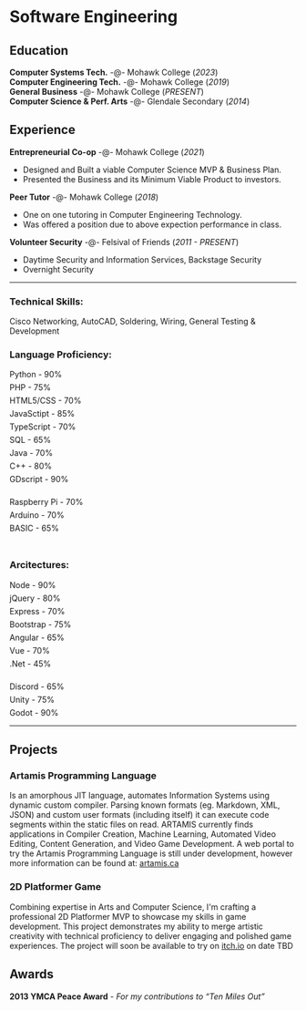 <link rel="stylesheet" href="https://www.w3schools.com/w3css/4/w3.css">
<style> .bar { margin-bottom: 6px } </style>

# Software Engineering

## Education
**Computer Systems Tech.** -@- Mohawk College (_2023_)<br>
**Computer Engineering Tech.** -@- Mohawk College (_2019_)<br>
**General Business** -@- Mohawk College (_PRESENT_)<br>
**Computer Science & Perf. Arts** -@- Glendale Secondary (_2014_)<br>

## Experience
**Entrepreneurial Co-op** -@- Mohawk College (_2021_)
- Designed and Built a viable Computer Science MVP & Business Plan.
- Presented the Business and its Minimum Viable Product to investors.

**Peer Tutor** -@- Mohawk College (_2018_)
- One on one tutoring in Computer Engineering Technology.
- Was offered a position due to above expection performance in class.

**Volunteer Security** -@- Felsival of Friends (_2011 - PRESENT_)
- Daytime Security and Information Services, Backstage Security
- Overnight Security

<hr>

### Technical Skills:
Cisco Networking, AutoCAD, Soldering, Wiring, General Testing & Development

### Language Proficiency:
<div class="w3-light-grey bar"><div class="w3-container w3-blue" style="width:90%">Python - 90%</div></div>
<div class="w3-light-grey bar"><div class="w3-container w3-light-blue" style="width:75%">PHP - 75%</div></div>
<div class="w3-light-grey bar"><div class="w3-container w3-light-blue" style="width:70%">HTML5/CSS - 70%</div></div>
<div class="w3-light-grey bar"><div class="w3-container w3-blue" style="width:85%">JavaSctipt - 85%</div></div>
<div class="w3-light-grey bar"><div class="w3-container w3-light-blue" style="width:70%">TypeScript - 70%</div></div>
<div class="w3-light-grey bar"><div class="w3-container w3-pale-blue" style="width:65%">SQL - 65%</div></div>
<div class="w3-light-grey bar"><div class="w3-container w3-light-blue" style="width:70%">Java - 70%</div></div>
<div class="w3-light-grey bar"><div class="w3-container w3-blue" style="width:80%">C++ - 80%</div></div>
<div class="w3-light-grey bar"><div class="w3-container w3-light-blue" style="width:90%">GDscript - 90%</div></div>
<br>
<div class="w3-light-grey bar"><div class="w3-container w3-light-blue" style="width:70%">Raspberry Pi - 70%</div></div>
<div class="w3-light-grey bar"><div class="w3-container w3-light-blue" style="width:70%">Arduino - 70%</div></div>
<div class="w3-light-grey bar"><div class="w3-container w3-blue" style="width:65%">BASIC - 65%</div></div>
<br>

### Arcitectures:
<div class="w3-light-grey bar"><div class="w3-container w3-blue" style="width:90%">Node - 90%</div></div>
<div class="w3-light-grey bar"><div class="w3-container w3-light-blue" style="width:80%">jQuery - 80%</div></div>
<div class="w3-light-grey bar"><div class="w3-container w3-light-blue" style="width:70%">Express - 70%</div></div>
<div class="w3-light-grey bar"><div class="w3-container w3-light-blue" style="width:75%">Bootstrap - 75%</div></div>
<div class="w3-light-grey bar"><div class="w3-container w3-pale-blue" style="width:65%">Angular - 65%</div></div>
<div class="w3-light-grey bar"><div class="w3-container w3-light-blue" style="width:70%">Vue - 70%</div></div>
<div class="w3-light-grey bar"><div class="w3-container w3-pale-blue" style="width:45%">.Net - 45%</div></div>
<br/>
<div class="w3-light-grey bar"><div class="w3-container w3-light-blue" style="width:65%">Discord - 65%</div></div>
<div class="w3-light-grey bar"><div class="w3-container w3-light-blue" style="width:75%">Unity - 75%</div></div>
<div class="w3-light-grey bar"><div class="w3-container w3-light-blue" style="width:85%">Godot - 90%</div></div>
<hr>

## Projects
### Artamis Programming Language
Is an amorphous JIT language, automates Information Systems using dynamic custom compiler. Parsing known formats (eg. Markdown, XML, JSON) and custom user formats (including itself) it can execute code segments within the static files on read. ARTAMIS currently finds applications in Compiler Creation, Machine Learning, Automated Video Editing, Content Generation, and Video Game Development.
A web portal to try the Artamis Programming Language is still under development, however more information can be found at: [artamis.ca](https://artamis.ca/about/artamis)

### 2D Platformer Game
Combining expertise in Arts and Computer Science, I'm crafting a professional 2D Platformer MVP to showcase my skills in game development. This project demonstrates my ability to merge artistic creativity with technical proficiency to deliver engaging and polished game experiences. The project will soon be available to try on [itch.io](https://itch.io) on date TBD

## Awards
**2013 YMCA Peace Award** - _For my contributions to “Ten Miles Out”_

